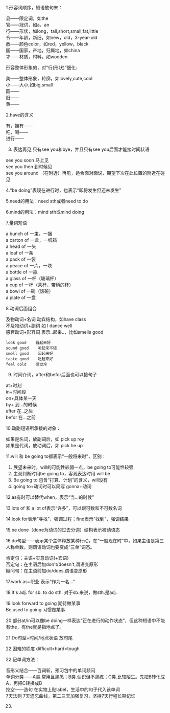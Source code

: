 
1.形容词顺序，短语放句末：

  县——限定词，如the  
  官——冠词，如a，an  
  行——形状，如long，tall,short,small,fat,little  
  令——年龄，新旧，如new，old，3-year-old  
  赦——颜色color，如red，yellow，black  
  国——国家，产地，归属地，如china  
  才——材质，材料，如wooden  
  
形容整体形象的，对“行(形状)”细化:

  美——整体形象，轮廓，如lovely,cute,cool  
  小——大小,如big,small  
  圆——  
  旧——  
  黄——  

2.have的含义

  有，拥有——   
  吃，喝——   
  进行—— 

3. 表达再见,只有see you和bye，并且只有see you后面才能接时间状语

  see you soon    马上见  
  see you then    到时候见  
  see you around    （在附近）再见，适合面对面说，期望下次在此位置的附近在碰见  

4.“be doing”表现在进行时，也表示“即将发生但还未发生”

5.need的用法：need sth或者need to do

6.mind的用法：mind sth或mind doing

7.量词短语

  a bunch of    一束，一捆  
  a carton of    一盒，一纸箱  
  a head of        一头  
  a loaf of        一条  
  a pack of        一袋  
  a peace of        一片，一块  
  a bottle of        一瓶  
  a glass of        一杯（玻璃杯）  
  a cup of        一杯（茶杯，带柄的杯）  
  a bowl of        一碗（饭碗）  
  a plate of        一盘  
  
8.动词后面组合

  及物动词+名词        动宾结构，如have class  
  不及物动词+副词        如 I dance well  
  感官动词+形容词        表示..起来..，比如smells good
  
    look good    看起来好    
    sound good    听起来不错        
    smell good    闻起来好    
    taste good    吃起来好    
    feel cold    感觉冷
    
9. 时间介词，after和befor后面也可以接句子

  at+时刻  
  in+时间段  
  on+具体某一天  
  by+    到...的时候  
  after    在..之后  
  befor    在...之前  
  
10.动副短语所承接的对象：

  如果是名词，放副词后，如 pick up roy  
  如果是代词，放动词后，如 pick he up  
  
11.will 和 be going to都表示“一般将来时”，区别：

  1. 展望未来时，will的可能性较弱一点，be going to可能性较强  
  2. 主观判断时用be going to，客观表达时用 will be  
  3. Be going to 包含“打算、计划”的含义，will没有  
  4. going to+动词时可以简写 gonna+动词  

12.as有时可以替代when，表示“当...的时候”

13.lots of 和 a lot of表示“许多”，可以跟可数和不可数名词

14.look for表示“寻找”，强调过程；find表示“找到”，强调结果

15.be done（done为动词的过去分词）结构表示被动语态

16.do句型——表示某个主体释放某种行动，在“一般现在时”中，如果主语是第三人称单数，则谓语动词也要变成“三单”词态。

  肯定句：主语+实意动词(+宾语)  
  否定句：在主语后加don't/doesn't,谓语变原形  
  疑问句：在主语前加do/does,谓语变原形  

17.work as+职业   表示“作为一名...”

18.It's adj. for sb. to do sth.     对于sb.来说，做sth.是adj.

19.look forward to going    期待做某事  
    Be used to going    习惯做某事
    
20.部分at/in可以像be doing一样表达“正在进行的动作状态”，但这种短语中不能有the，有the就是指地点了。

21.Do句型+时间/地点状语     放句尾

22.困难的程度    difficult<hard<tough

22.记单词方法：

  音形义结合——百词斩，预习包中的单词频闪  
  单词分类——A类.常用且熟悉；B类.认识但不熟练；C类.比较陌生。先把B转化成A，再把C转换成B  
  挖空——造句  在实物上贴label，生活中的句子代入该单词  
  7天法则   7天遗忘曲线，第二三天加强复习，坚持7天行程长期记忆  
  
23.
